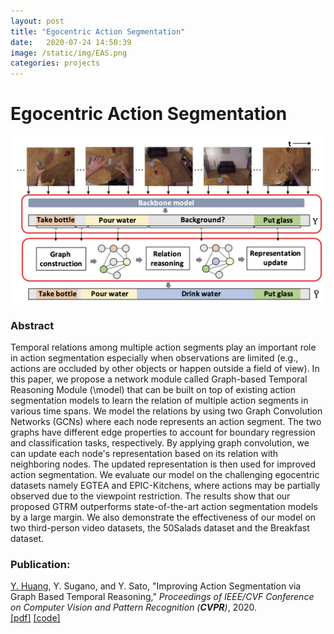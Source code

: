 ```yaml
---
layout: post
title: "Egocentric Action Segmentation"  
date:   2020-07-24 14:50:39
image: /static/img/EAS.png
categories: projects
---
```

# Egocentric Action Segmentation
<img class="img-responsive" src="/static/img/EAS.png">

### Abstract
Temporal relations among multiple action segments play an important role in action segmentation especially when observations are limited (e.g., actions are occluded by other objects or happen outside a field of view). 
In this paper, we propose a network module called Graph-based Temporal Reasoning Module (\model) that can be built on top of existing action segmentation models to learn the relation of multiple action segments in various time spans. 
We model the relations by using two Graph Convolution Networks (GCNs) where each node represents an action segment. The two graphs have different edge properties to account for boundary regression and classification tasks, respectively. By applying graph convolution, we can update each node's representation based on its relation with neighboring nodes. The updated representation is then used for improved action segmentation.
We evaluate our model on the challenging egocentric datasets namely EGTEA and EPIC-Kitchens, where actions may be partially observed due to the viewpoint restriction. The results show that our proposed GTRM outperforms state-of-the-art action segmentation models by a large margin. We also demonstrate the effectiveness of our model on two third-person video datasets, the 50Salads dataset and the Breakfast dataset.

### Publication:
<u>Y. Huang</u>, Y. Sugano, and Y. Sato, &quot;Improving Action Segmentation via Graph Based Temporal Reasoning,&quot; <i>Proceedings of IEEE/CVF Conference on Computer Vision and Pattern Recognition (**CVPR**)</i>, 2020.   
[[pdf]](https://openaccess.thecvf.com/content_CVPR_2020/papers/Huang_Improving_Action_Segmentation_via_Graph-Based_Temporal_Reasoning_CVPR_2020_paper.pdf)
[[code]](https://drive.google.com/file/d/1Bc02QyoWzPNAd1djswCoYxxAHBjITrQ3/view)
